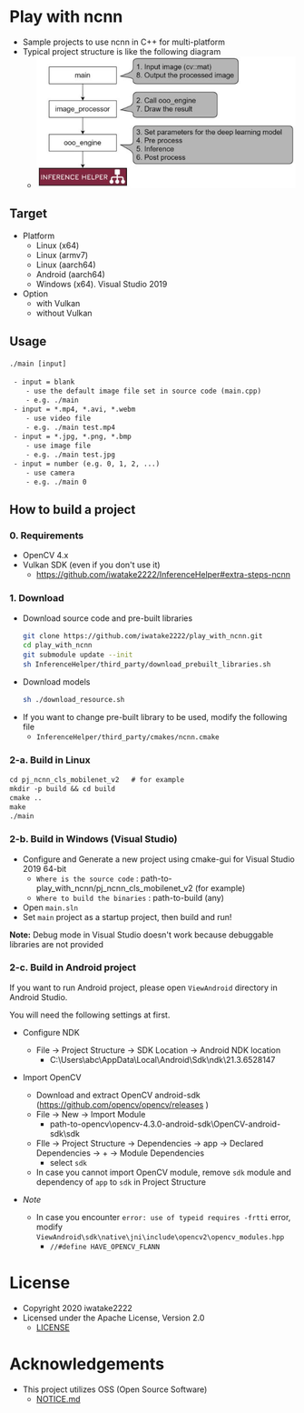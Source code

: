 # Play with ncnn
- Sample projects to use ncnn in C++ for multi-platform
- Typical project structure is like the following diagram
    - ![00_doc/design.jpg](00_doc/design.jpg)

## Target
- Platform
    - Linux (x64)
    - Linux (armv7)
    - Linux (aarch64)
    - Android (aarch64)
    - Windows (x64). Visual Studio 2019
- Option
    - with Vulkan
    - without Vulkan

## Usage
```
./main [input]

 - input = blank
    - use the default image file set in source code (main.cpp)
    - e.g. ./main
 - input = *.mp4, *.avi, *.webm
    - use video file
    - e.g. ./main test.mp4
 - input = *.jpg, *.png, *.bmp
    - use image file
    - e.g. ./main test.jpg
 - input = number (e.g. 0, 1, 2, ...)
    - use camera
    - e.g. ./main 0
```

## How to build a project
### 0. Requirements
- OpenCV 4.x
- Vulkan SDK (even if you don't use it)
    - https://github.com/iwatake2222/InferenceHelper#extra-steps-ncnn

### 1. Download 
- Download source code and pre-built libraries
    ```sh
    git clone https://github.com/iwatake2222/play_with_ncnn.git
    cd play_with_ncnn
    git submodule update --init
    sh InferenceHelper/third_party/download_prebuilt_libraries.sh
    ```
- Download models
    ```sh
    sh ./download_resource.sh
    ```
- If you want to change pre-built library to be used, modify the following file
    - `InferenceHelper/third_party/cmakes/ncnn.cmake`

### 2-a. Build in Linux
```
cd pj_ncnn_cls_mobilenet_v2   # for example
mkdir -p build && cd build
cmake ..
make
./main
```

### 2-b. Build in Windows (Visual Studio)
- Configure and Generate a new project using cmake-gui for Visual Studio 2019 64-bit
    - `Where is the source code` : path-to-play_with_ncnn/pj_ncnn_cls_mobilenet_v2	(for example)
    - `Where to build the binaries` : path-to-build	(any)
- Open `main.sln`
- Set `main` project as a startup project, then build and run!

**Note:** Debug mode in Visual Studio doesn't work because debuggable libraries are not provided

### 2-c. Build in Android project
If you want to run Android project, please open `ViewAndroid` directory in Android Studio.

You will need the following settings at first.

- Configure NDK
    - File -> Project Structure -> SDK Location -> Android NDK location
        - C:\Users\abc\AppData\Local\Android\Sdk\ndk\21.3.6528147
- Import OpenCV
    - Download and extract OpenCV android-sdk (https://github.com/opencv/opencv/releases )
    - File -> New -> Import Module
        - path-to-opencv\opencv-4.3.0-android-sdk\OpenCV-android-sdk\sdk
    - FIle -> Project Structure -> Dependencies -> app -> Declared Dependencies -> + -> Module Dependencies
        - select `sdk`
    - In case you cannot import OpenCV module, remove `sdk` module and dependency of `app` to `sdk` in Project Structure

- *Note*
    - In case you encounter `error: use of typeid requires -frtti` error, modify `ViewAndroid\sdk\native\jni\include\opencv2\opencv_modules.hpp`
        - `//#define HAVE_OPENCV_FLANN`

# License
- Copyright 2020 iwatake2222
- Licensed under the Apache License, Version 2.0
    - [LICENSE](LICENSE)

# Acknowledgements
- This project utilizes OSS (Open Source Software)
    - [NOTICE.md](NOTICE.md)
